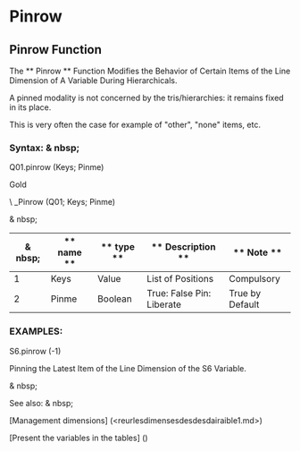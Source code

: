 # Pinrow

## Pinrow Function

The ** Pinrow ** Function Modifies the Behavior of Certain Items of the Line Dimension of A Variable During Hierarchicals.

A pinned modality is not concerned by the tris/hierarchies: it remains fixed in its place.

This is very often the case for example of "other", "none" items, etc.

### Syntax: & nbsp;

Q01.pinrow (Keys; Pinme)

Gold

\ _Pinrow (Q01; Keys; Pinme)

& nbsp;

| & nbsp; | ** name ** | ** type ** | ** Description ** | ** Note ** |
| --- | --- | --- | --- | --- |
| &#49; | Keys | Value | List of Positions | Compulsory |
| &#50; | Pinme | Boolean | True: False Pin: Liberate | True by Default |

### EXAMPLES:

S6.pinrow (-1)

Pinning the Latest Item of the Line Dimension of the S6 Variable.

& nbsp;

See also: & nbsp;

[Management dimensions] (<reurlesdimensesdesdesdairaible1.md>)

[Present the variables in the tables] (<PertERDERLESVARIABLE WHILESTAB1.MD>)